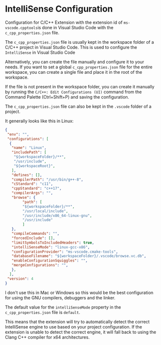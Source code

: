 # IntelliSense Configuration

Configuration for C/C++ Extension with the extension id of
`ms-vscode.cpptools`is done in Visual Studio Code with the `c_cpp_properties.json` file.

The `c_cpp_properties.json` file is usually kept in the workspace folder of a C/C++ project in Visual Studio Code. This is used to configure the `IntelliSense` in Visual Studio Code

Alternatively, you can create the file manually and configure it to your needs. If you want to set a global `c_cpp_properties.json` file for the entire workspace, you can create a single file and place it in the root of the workspace.

If the file is not present in the workspace folder, you can create it manually by running the `C/C++: Edit Configurations (UI)` command from the Command Palette (Ctrl+Shift+P) and saving the configuration.

The `c_cpp_properties.json` file can also be kept in the `.vscode` folder of a project.

It generally looks like this in Linux:

```json
{
 "env": "",
 "configurations": [
  {
   "name": "Linux",
   "includePath": [
    "${workspaceFolder}/**",
    "/usr/include",
    "${workspaceRoot}",
   ],
   "defines": [],
   "compilerPath": "/usr/bin/g++-8",
   "cStandard": "c11",
   "cppStandard": "c++17",
   "compilerArgs": "",
   "browse": {
        "path": [
        "${workspaceFolder}/**",
        "/usr/local/include",
        "/usr/include/x86_64-linux-gnu",
        "/usr/include"
        ]
   },
   "compileCommands": "",
   "forcedInclude": [],
   "limitSymbolsToIncludedHeaders": true,
   "intelliSenseMode": "linux-gcc-x86",
   "configurationProvider": "ms-vscode.cmake-tools",
   "databaseFilename": "${workspaceFolder}/.vscode/browse.vc.db",
   "enableConfigurationSquiggles": "",
   "mergeConfigurations": "",
   },
  ],
 "version": 4
}
```

I don't use this in Mac or Windows so this would be the best configuration for using the GNU compilers, debuggers and the linker.

The default value for the `intelliSenseMode` property in the `c_cpp_properties.json` file is `default`.

This means that the extension will try to automatically detect the correct IntelliSense engine to use based on your project configuration. If the extension is unable to detect the correct engine, it will fall back to using the Clang C++ compiler for x64 architectures.
